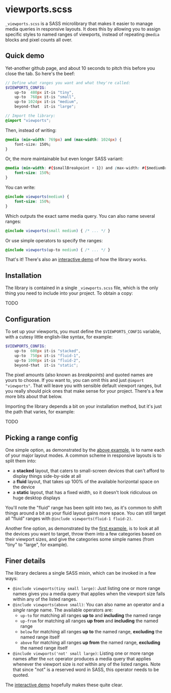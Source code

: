 # viewports.scss

`_viewports.scss` is a SASS microlibrary that makes it easier to manage media queries in responsive layouts.  It does this by allowing you to assign specific styles to named ranges of viewports, instead of repeating `@media` blocks and pixel counts all over.

## Quick demo

Yet-another github page, and about 10 seconds to pitch this before you close the tab.  So here's the beef:

```scss
// Define what ranges you want and what they're called:
$VIEWPORTS_CONFIG:
    up-to  480px it-is "tiny",
    up-to  768px it-is "small",
    up-to 1024px it-is "medium",
    beyond-that  it-is "large";

// Import the library:
@import "viewports";
```
Then, instead of writing:
```css
@media (min-width: 769px) and (max-width: 1024px) {
    font-size: 150%;
}
```
Or, the more maintainable but even longer SASS variant:
```css
@media (min-width: #{$smallBreakpoint + 1}) and (max-width: #{$mediumBreakpoint}) {
    font-size: 150%;
}
```
You can write:
```scss
@include viewports(medium) {
    font-size: 150%;
}
```
Which outputs the exact same media query.  You can also name several ranges:
```scss
@include viewports(small medium) { /* ... */ }
```
Or use simple operators to specify the ranges:
```scss
@include viewports(up-to medium) { /* ... */ }
```
That's it!  There's also an [interactive demo](#todo) of how the library works.

## Installation

The library is contained in a single `_viewports.scss` file, which is the only thing you need to include into your project.  To obtain a copy:

TODO

## Configuration

To set up your viewports, you must define the `$VIEWPORTS_CONFIG` variable, with a cutesy little english-like syntax, for example:
```scss
$VIEWPORTS_CONFIG:
    up-to  600px it-is "stacked",
    up-to  750px it-is "fluid-1",
    up-to 1000px it-is "fluid-2",
    beyond-that  it-is "static";
```
The pixel amounts (also known as *breakpoints*) and quoted names are yours to choose.  If you want to, you can omit this and just `@import "viewports"`.  That will leave you with sensible default viewport ranges, but you really should pick ones that make sense for your project.  There's a few more bits about that below.

Importing the library depends a bit on your installation method, but it's just the path that varies, for example:

TODO

## Picking a range config

One simple option, as demonstrated by the [above example](#configuration), is to name each of your major layout modes.  A common scheme in responsive layouts is to split them into:

  * a **stacked** layout, that caters to small-screen devices that can't afford to display things side-by-side at all
  * a **fluid** layout, that takes up 100% of the available horizontal space on the device
  * a **static** layout, that has a fixed width, so it doesn't look ridiculous on huge desktop displays

You'll note the "fluid" range has been split into two, as it's common to shift things around a bit as your fluid layout gains more space.  You can still target all "fluid" ranges with `@include viewports(fluid-1 fluid-2)`.

Another fine option, as demonstrated by the [first example](#quick-demo), is to look at all the devices you want to target, throw them into a few categories based on their viewport sizes, and give the categories some simple names (from "tiny" to "large", for example).

## Finer details

The library declares a single SASS mixin, which can be invoked in a few ways:

 * `@include viewports(tiny small large)`: Just listing one or more range names gives you a media query that applies when the viewport size falls within any of the listed ranges.
 * `@include viewports(above small)`: You can also name an operator and a *single* range name.  The available operators are:
   * `up-to` for matching all ranges **up to** and **including** the named range
   * `up-from` for matching all ranges **up from** and **including** the named range
   * `below` for matching all ranges **up to** the named range, **excluding** the named range itself
   * `above` for matching all ranges **up from** the named range, **excluding** the named range itself
 * `@include viewports('not' small large)`: Listing one or more range names after the `not` operator produces a media query that applies whenever the viewport size is *not* within any of the listed ranges.  Note that since "not" is a reserved word in SASS, this operator needs to be quoted.

The [interactive demo](#todo) hopefully makes these quite clear.
